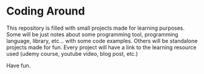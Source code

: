 # Coding Around

This repository is filled with small projects made for learning purposes. Some will be just notes about some programming tool, programming language, library, etc... with some code examples. Others will be standalone projects made for fun. Every project will have a link to the learning resource used (udemy course, youtube video, blog post, etc.)

Have fun.
